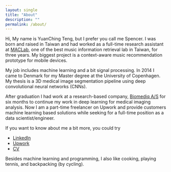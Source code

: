 ```yaml
---
layout: single
title: "About"
description: ""
permalink: /about/
---
```

Hi, My name is YuanChing Teng, but I prefer you call me Spencer. I was born and raised in Taiwan and had worked as a full-time research assistant at [MACLab](http://mac.citi.sinica.edu.tw/), one of the best music information retrieval lab in Taiwan, for three years. My biggest project is a context-aware music recommendation prototype for mobile devices.

My job includes machine learning and a bit signal processing. In 2014 I came to Denmark for my Master degree at the University of Copenhagen. My thesis is a 3D medical image segmentation pipeline using deep convolutional neural networks (CNNs).

After graduation I had work at a research-based company, [Biomediq A/S](http://www.biomediq.com/) for six months to continue my work in deep learning for medical imaging analysis. Now I am a part-time freelancer on Upwork and provide customers machine learning based solutions while seeking for a full-time position as a data scientist/engineer.

If you want to know about me a bit more, you could try

- [LinkedIn](https://www.linkedin.com/in/spencerimp)
- [Upwork](https://www.upwork.com/o/profiles/users/_~016fb1a13d7ba8e0a9)
- [CV](https://goo.gl/C6DgiB)

Besides machine learning and programming, I also like cooking, playing tennis, and backpacking (by cycling).

